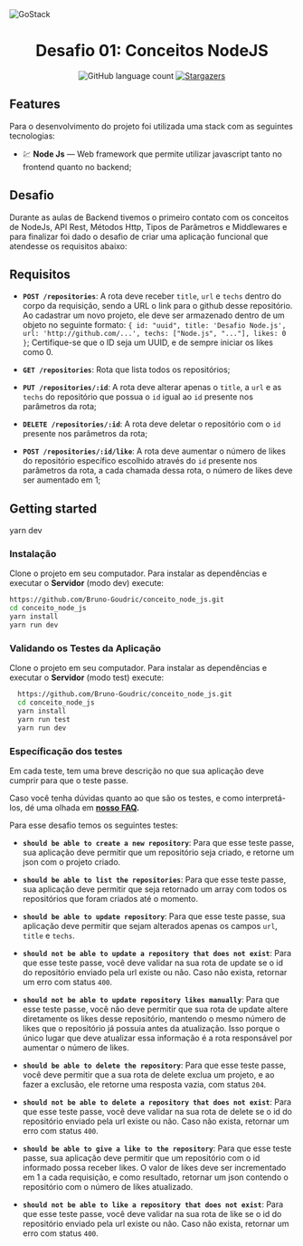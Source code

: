 <img alt="GoStack" src="https://i.imgur.com/2l1FtY3.png" />

<h1 align="center"> Desafio 01: Conceitos NodeJS </h1>
<p align="center">
  <img alt="GitHub language count" src="https://img.shields.io/github/languages/count/Bruno-Goudric
/conceitos_node_js?color=%2304D361">

  <a href="https://github.com/wltjunior92/desafio-conceitos-nodejs/stargazers">
    <img alt="Stargazers" src="https://img.shields.io/github/stars/Bruno-Goudric/conceitos_node_js?style=social">
  </a>
</p>

## Features
Para o desenvolvimento do projeto foi utilizada uma stack com as seguintes tecnologias:

- 💹 **Node Js** — Web framework que permite utilizar javascript tanto no frontend quanto no backend;

## Desafio

Durante as aulas de Backend tivemos o primeiro contato com os conceitos de NodeJs, API Rest, Métodos Http, Tipos de Parâmetros e Middlewares e para finalizar foi dado o desafio de criar uma aplicação funcional que atendesse os requisitos abaixo:

## Requisitos

- **`POST /repositories`**: A rota deve receber `title`, `url` e `techs` dentro do corpo da requisição, sendo a URL o link para o github desse repositório. Ao cadastrar um novo projeto, ele deve ser armazenado dentro de um objeto no seguinte formato: `{ id: "uuid", title: 'Desafio Node.js', url: 'http://github.com/...', techs: ["Node.js", "..."], likes: 0 }`; Certifique-se que o ID seja um UUID, e de sempre iniciar os likes como 0.

- **`GET /repositories`**: Rota que lista todos os repositórios;

- **`PUT /repositories/:id`**: A rota deve alterar apenas o `title`, a `url` e as `techs` do repositório que possua o `id` igual ao `id` presente nos parâmetros da rota;

- **`DELETE /repositories/:id`**: A rota deve deletar o repositório com o `id` presente nos parâmetros da rota;

- **`POST /repositories/:id/like`**: A rota deve aumentar o número de likes do repositório específico escolhido através do `id` presente nos parâmetros da rota, a cada chamada dessa rota, o número de likes deve ser aumentado em 1;

## Getting started
yarn dev

### Instalação
Clone o projeto em seu computador. Para instalar as dependências e executar o **Servidor** (modo dev) execute:
```bash
https://github.com/Bruno-Goudric/conceito_node_js.git 
cd conceito_node_js
yarn install
yarn run dev
```

### Validando os Testes da Aplicação
Clone o projeto em seu computador. Para instalar as dependências e executar o **Servidor** (modo test) execute:

```bash
  https://github.com/Bruno-Goudric/conceito_node_js.git 
  cd conceito_node_js
  yarn install
  yarn run test
  yarn run dev
```

### Específicação dos testes

Em cada teste, tem uma breve descrição no que sua aplicação deve cumprir para que o teste passe.

Caso você tenha dúvidas quanto ao que são os testes, e como interpretá-los, dé uma olhada em **[nosso FAQ](https://github.com/Rocketseat/bootcamp-gostack-desafios/tree/master/faq-desafios).**

Para esse desafio temos os seguintes testes:

- **`should be able to create a new repository`**: Para que esse teste passe, sua aplicação deve permitir que um repositório seja criado, e retorne um json com o projeto criado.

- **`should be able to list the repositories`**: Para que esse teste passe, sua aplicação deve permitir que seja retornado um array com todos os repositórios que foram criados até o momento.

- **`should be able to update repository`**: Para que esse teste passe, sua aplicação deve permitir que sejam alterados apenas os campos `url`, `title` e `techs`.

- **`should not be able to update a repository that does not exist`**: Para que esse teste passe, você deve validar na sua rota de update se o id do repositório enviado pela url existe ou não. Caso não exista, retornar um erro com status `400`.

- **`should not be able to update repository likes manually`**: Para que esse teste passe, você não deve permitir que sua rota de update altere diretamente os likes desse repositório, mantendo o mesmo número de likes que o repositório já possuia antes da atualização. Isso porque o único lugar que deve atualizar essa informação é a rota responsável por aumentar o número de likes.

- **`should be able to delete the repository`**: Para que esse teste passe, você deve permitir que a sua rota de delete exclua um projeto, e ao fazer a exclusão, ele retorne uma resposta vazia, com status `204`.

- **`should not be able to delete a repository that does not exist`**: Para que esse teste passe, você deve validar na sua rota de delete se o id do repositório enviado pela url existe ou não. Caso não exista, retornar um erro com status `400`.

- **`should be able to give a like to the repository`**: Para que esse teste passe, sua aplicação deve permitir que um repositório com o id informado possa receber likes. O valor de likes deve ser incrementado em 1 a cada requisição, e como resultado, retornar um json contendo o repositório com o número de likes atualizado.

- **`should not be able to like a repository that does not exist`**: Para que esse teste passe, você deve validar na sua rota de like se o id do repositório enviado pela url existe ou não. Caso não exista, retornar um erro com status `400`.
